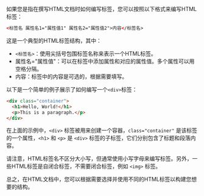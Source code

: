如果您是指在撰写HTML文档时如何编写标签，您可以按照以下格式来编写HTML标签：

```html
<标签名 属性名1="属性值1" 属性名2="属性值2">内容</标签名>
```

这是一个典型的HTML标签结构，其中：

- `<标签名>`：使用尖括号包围标签名称来表示一个HTML标签。
- 属性名="属性值"：可以在标签中添加属性和对应的属性值。多个属性可以用空格分隔。
- 内容：标签中的内容是可选的，根据需要填写。

以下是一个简单的例子展示了如何编写一个`<div>`标签：

```html
<div class="container">
  <h1>Hello, World!</h1>
  <p>This is a paragraph.</p>
</div>
```

在上面的示例中，`<div>` 标签被用来创建一个容器，`class="container"` 是该标签的一个属性，`<h1>` 和 `<p>` 是 `<div>` 标签的子标签，它们分别包含了标题和段落内容。

请注意，HTML标签名不区分大小写，但通常使用小写字母来编写标签。另外，一些HTML标签是自闭合标签，不需要闭合标签，例如 `<img>` 标签。

总之，在HTML文档中，您可以根据需要选择并使用不同的HTML标签以构建您想要的结构。